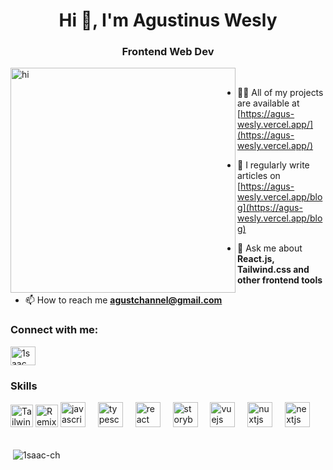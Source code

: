 <h1 align="center">Hi 👋, I'm Agustinus Wesly</h1>
<h3 align="center">Frontend Web Dev</h3>

<img align="left" alt="hi" width="360" src="https://external-content.duckduckgo.com/iu/?u=https%3A%2F%2Fmedia1.tenor.com%2Fimages%2F4a589a2631807dd07cd3f98ca581fcd6%2Ftenor.gif%3Fitemid%3D9583907&f=1&nofb=1&ipt=9a2ced5c428ae938326be7034d466b5c2713fa3c2ffbee64d25541868b11e98d&ipo=images" /> <br />

- 👨‍💻 All of my projects are available at [https://agus-wesly.vercel.app/](https://agus-wesly.vercel.app/)

- 📝 I regularly write articles on [https://agus-wesly.vercel.app/blog](https://agus-wesly.vercel.app/blog)

- 💬 Ask me about **React.js, Tailwind.css and other frontend tools**

- 📫 How to reach me **agustchannel@gmail.com**

<h3 align="left">Connect with me:</h3>
<p align="left">
<a href="https://twitter.com/1saac_ch" target="blank"><img align="center" src="https://raw.githubusercontent.com/rahuldkjain/github-profile-readme-generator/master/src/images/icons/Social/twitter.svg" alt="1saac_ch" height="30" width="40" /></a>
</p>

### Skills


<div align="left">
  <img
    src="https://raw.githubusercontent.com/danielcranney/readme-generator/main/public/icons/skills/tailwindcss-colored.svg"
    width="36"
    height="36"
    alt="TailwindCSS"
  />
  <img
    src="https://raw.githubusercontent.com/danielcranney/readme-generator/main/public/icons/skills/remix-colored.svg"
    width="36"
    height="36"
    alt="Remix"
  />
  <img
    src="https://cdn.jsdelivr.net/gh/devicons/devicon/icons/javascript/javascript-original.svg"
    height="40"
    alt="javascript logo"
  />
  <img width="12" />
  <img
    src="https://cdn.jsdelivr.net/gh/devicons/devicon/icons/typescript/typescript-original.svg"
    height="40"
    alt="typescript logo"
  />
  <img width="12" />
  <img
    src="https://cdn.jsdelivr.net/gh/devicons/devicon/icons/react/react-original.svg"
    height="40"
    alt="react logo"
  />
  <img width="12" />
  <img
    src="https://cdn.jsdelivr.net/gh/devicons/devicon/icons/storybook/storybook-original.svg"
    height="40"
    alt="storybook logo"
  />
  <img width="12" />
  <img
    src="https://cdn.jsdelivr.net/gh/devicons/devicon/icons/vuejs/vuejs-original.svg"
    height="40"
    alt="vuejs logo"
  />
  <img width="12" />
  <img
    src="https://cdn.jsdelivr.net/gh/devicons/devicon/icons/nuxtjs/nuxtjs-original.svg"
    height="40"
    alt="nuxtjs logo"
  />
  <img width="12" />
  <img
    src="https://cdn.jsdelivr.net/gh/devicons/devicon/icons/nextjs/nextjs-original.svg"
    height="40"
    alt="nextjs logo"
  />
  <img width="12" />
</div> <br />

<p>&nbsp;<img align="center" src="https://github-readme-stats.vercel.app/api?username=1saac-ch&show_icons=true&locale=en" alt="1saac-ch" /></p>

